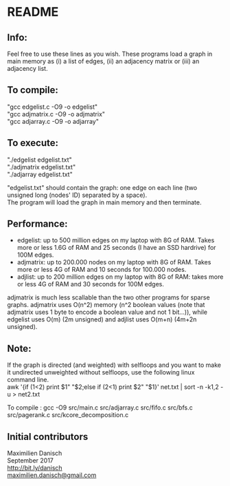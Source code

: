 # README

## Info:

Feel free to use these lines as you wish. These programs load a graph in main memory as (i) a list of edges, (ii) an adjacency matrix or (iii) an adjacency list.

## To compile:

"gcc edgelist.c -O9 -o edgelist"  
"gcc adjmatrix.c -O9 -o adjmatrix"  
"gcc adjarray.c -O9 -o adjarray"


## To execute:

"./edgelist edgelist.txt"  
"./adjmatrix edgelist.txt"  
"./adjarray edgelist.txt"

"edgelist.txt" should contain the graph: one edge on each line (two unsigned long (nodes' ID) separated by a space).  
The program will load the graph in main memory and then terminate.

## Performance:

- edgelist: up to 500 million edges on my laptop with 8G of RAM. Takes more or less 1.6G of RAM and 25 seconds (I have an SSD hardrive) for 100M edges.
- adjmatrix: up to 200.000 nodes on my laptop with 8G of RAM. Takes more or less 4G of RAM and 10 seconds for 100.000 nodes.
- adjlist: up to 200 million edges on my laptop with 8G of RAM: takes more or less 4G of RAM and 30 seconds for 100M edges.

adjmatrix is much less scallable than the two other programs for sparse graphs. adjmatrix uses O(n^2) memory (n^2 boolean values (note that adjmatrix uses 1 byte to encode a boolean value and not 1 bit...)), while edgelist uses O(m) (2m unsigned) and adjlist uses O(m+n) (4m+2n unsigned).

## Note:

If the graph is directed (and weighted) with selfloops and you want to make it undirected unweighted without selfloops, use the following linux command line.  
awk '{if ($1<$2) print $1" "$2;else if ($2<$1) print $2" "$1}' net.txt | sort -n -k1,2 -u > net2.txt

To compile :
gcc -O9 src/main.c src/adjarray.c src/fifo.c src/bfs.c src/pagerank.c src/kcore_decomposition.c

## Initial contributors

Maximilien Danisch  
September 2017  
http://bit.ly/danisch  
maximilien.danisch@gmail.com

